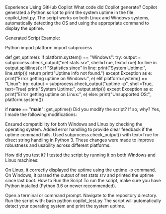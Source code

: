 Experience Using GitHub Copilot
What code did Copilot generate?
Copilot generated a Python script to print the system uptime in the file copilot_test.py. The script works on both Linux and Windows systems, automatically detecting the OS and using the appropriate command to display the uptime.

Generated Script Example:

Python
import platform
import subprocess

def get_uptime():
    if platform.system() == "Windows":
        try:
            output = subprocess.check_output("net stats srv", shell=True, text=True)
            for line in output.splitlines():
                if "Statistics since" in line:
                    print("System Uptime:", line.strip())
                    return
            print("Uptime info not found.")
        except Exception as e:
            print("Error getting uptime on Windows:", e)
    elif platform.system() == "Linux":
        try:
            output = subprocess.check_output("uptime -p", shell=True, text=True)
            print("System Uptime:", output.strip())
        except Exception as e:
            print("Error getting uptime on Linux:", e)
    else:
        print("Unsupported OS:", platform.system())

if __name__ == "__main__":
    get_uptime()
Did you modify the script? If so, why?
Yes, I made the following modifications:

Ensured compatibility for both Windows and Linux by checking the operating system.
Added error handling to provide clear feedback if the uptime command fails.
Used subprocess.check_output() with text=True for direct string handling in Python 3.
These changes were made to improve robustness and usability across different platforms.

How did you test it?
I tested the script by running it on both Windows and Linux machines:

On Linux, it correctly displayed the uptime using the uptime -p command.
On Windows, it parsed the output of net stats srv and printed the uptime since last boot.
How to Run the Script
To run the script, make sure you have Python installed (Python 3.6 or newer recommended).

Open a terminal or command prompt.
Navigate to the repository directory.
Run the script with:
bash
python copilot_test.py
The script will automatically detect your operating system and print the system uptime.
